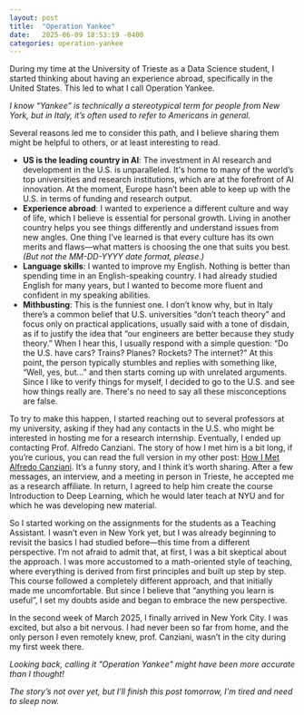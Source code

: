 ```yaml
---
layout: post
title:  "Operation Yankee"
date:   2025-06-09 18:53:19 -0400
categories: operation-yankee
---
```


During my time at the University of Trieste as a Data Science student, I started thinking about having an experience abroad, specifically in the United States. This led to what I call Operation Yankee.

*I know “Yankee” is technically a stereotypical term for people from New York, but in Italy, it’s often used to refer to Americans in general.*

Several reasons led me to consider this path, and I believe sharing them might be helpful to others, or at least interesting to read.

- **US is the leading country in AI**: The investment in AI research and development in the U.S. is unparalleled. It's home to many of the world’s top universities and research institutions, which are at the forefront of AI innovation. At the moment, Europe hasn’t been able to keep up with the U.S. in terms of funding and research output.
- **Experience abroad**: I wanted to experience a different culture and way of life, which I believe is essential for personal growth. Living in another country helps you see things differently and understand issues from new angles. One thing I’ve learned is that every culture has its own merits and flaws—what matters is choosing the one that suits you best.
*(But not the MM-DD-YYYY date format, please.)*
- **Language skills**: I wanted to improve my English. Nothing is better than spending time in an English-speaking country. I had already studied English for many years, but I wanted to become more fluent and confident in my speaking abilities.
- **Mithbusting**: This is the funniest one. I don’t know why, but in Italy there’s a common belief that U.S. universities “don’t teach theory” and focus only on practical applications, usually said with a tone of disdain, as if to justify the idea that “our engineers are better because they study theory.”
When I hear this, I usually respond with a simple question:
“Do the U.S. have cars? Trains? Planes? Rockets? The internet?”
At this point, the person typically stumbles and replies with something like, “Well, yes, but…” and then starts coming up with unrelated arguments.
Since I like to verify things for myself, I decided to go to the U.S. and see how things really are. There's no need to say all these misconceptions are false.

To try to make this happen, I started reaching out to several professors at my university, asking if they had any contacts in the U.S. who might be interested in hosting me for a research internship. Eventually, I ended up contacting Prof. Alfredo Canziani.
The story of how I met him is a bit long, if you’re curious, you can read the full version in my other post: [How I Met Alfredo Canziani](/operation-yankee/2025/06/09/himac). It’s a funny story, and I think it’s worth sharing.
After a few messages, an interview, and a meeting in person in Trieste, he accepted me as a research affiliate. In return, I agreed to help him create the course Introduction to Deep Learning, which he would later teach at NYU and for which he was developing new material. 

So I started working on the assignments for the students as a Teaching Assistant. I wasn’t even in New York yet, but I was already beginning to revisit the basics I had studied before—this time from a different perspective.
I’m not afraid to admit that, at first, I was a bit skeptical about the approach. I was more accustomed to a math-oriented style of teaching, where everything is derived from first principles and built up step by step. This course followed a completely different approach, and that initially made me uncomfortable.
But since I believe that “anything you learn is useful”, I set my doubts aside and began to embrace the new perspective.

In the second week of March 2025, I finally arrived in New York City. I was excited, but also a bit nervous. I had never been so far from home, and the only person I even remotely knew, prof. Canziani, wasn’t in the city during my first week there.

*Looking back, calling it "Operation Yankee" might have been more accurate than I thought!*

*The story’s not over yet, but I’ll finish this post tomorrow, I'm tired and need to sleep now.*

